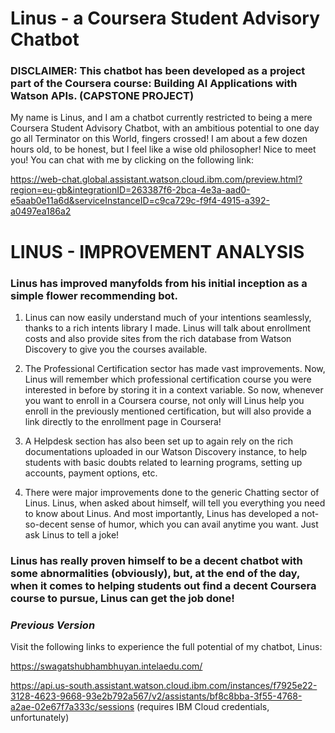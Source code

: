 # Linus - a Coursera Student Advisory Chatbot

### DISCLAIMER: This chatbot has been developed as a project part of the Coursera course: Building AI Applications with Watson APIs. (CAPSTONE PROJECT)

My name is Linus, and I am a chatbot currently restricted to being a mere Coursera Student Advisory Chatbot, with an ambitious potential to one day go all Terminator on this World, fingers crossed! I am about a few dozen hours old, to be honest, but I feel like a wise old philosopher! Nice to meet you!
You can chat with me by clicking on the following link:

https://web-chat.global.assistant.watson.cloud.ibm.com/preview.html?region=eu-gb&integrationID=263387f6-2bca-4e3a-aad0-e5aab0e11a6d&serviceInstanceID=c9ca729c-f9f4-4915-a392-a0497ea186a2


# LINUS - IMPROVEMENT ANALYSIS

### Linus has improved manyfolds from his initial inception as a simple flower recommending bot.

  1. Linus can now easily understand much of your intentions seamlessly, thanks to a rich intents library I made. Linus will talk about enrollment costs and also provide sites from the rich database from Watson Discovery to give you the courses available.

  2. The Professional Certification sector has made vast improvements. Now, Linus will remember which professional certification course you were interested in before by storing it in a context variable. So now, whenever you want to enroll in a Coursera course, not only will Linus help you enroll in the previously mentioned certification, but will also provide a link directly to the enrollment page in Coursera!

  3. A Helpdesk section has also been set up to again rely on the rich documentations uploaded in our Watson Discovery instance, to help students with basic doubts related to learning programs, setting up accounts, payment options, etc.

  4. There were major improvements done to the generic Chatting sector of Linus. Linus, when asked about himself, will tell you everything you need to know about Linus. And most importantly, Linus has developed a not-so-decent sense of humor, which you can avail anytime you want. Just ask Linus to tell a joke!


### Linus has really proven himself to be a decent chatbot with some abnormalities (obviously), but, at the end of the day, when it comes to helping students out find a decent Coursera course to pursue, Linus can get the job done!




### *Previous Version*

  Visit the following links to experience the full potential of my chatbot, Linus:

  https://swagatshubhambhuyan.intelaedu.com/ 

  https://api.us-south.assistant.watson.cloud.ibm.com/instances/f7925e22-3128-4623-9668-93e2b792a567/v2/assistants/bf8c8bba-3f55-4768-a2ae-02e67f7a333c/sessions 
  (requires IBM Cloud credentials, unfortunately)

  
